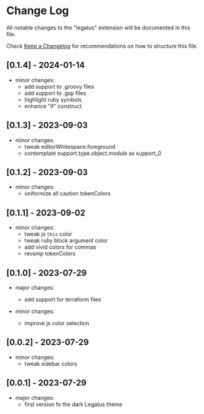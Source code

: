 # Change Log

All notable changes to the "legatus" extension will be documented in this file.

Check [Keep a Changelog](http://keepachangelog.com/) for recommendations on how to structure this file.

## [0.1.4] - 2024-01-14
- minor changes:
  - add support to .groovy files
  - add support to .gsp files
  - highlight ruby symbols
  - enhance "if" construct

## [0.1.3] - 2023-09-03
- minor changes:
  - tweak editorWhitespace.foreground
  - contemplate support.type.object.module as support_0

## [0.1.2] - 2023-09-03
- minor changes:
  - uniformize all caution tokenColors

## [0.1.1] - 2023-09-02
- minor changes:
  - tweak js `this` color
  - tweak ruby block argument color
  - add vivid colors for commas
  - revamp tokenColors

## [0.1.0] - 2023-07-29
- major changes:
  - add support for terraform files

- minor changes:
  - improve js color selection

## [0.0.2] - 2023-07-29
- minor changes:
  - tweak sidebar colors

## [0.0.1] - 2023-07-29
- major changes:
  - first version fo the dark Legatus theme
